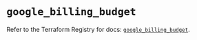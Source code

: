 # `google_billing_budget`

Refer to the Terraform Registry for docs: [`google_billing_budget`](https://registry.terraform.io/providers/hashicorp/google-beta/6.19.0/docs/resources/google_billing_budget).
